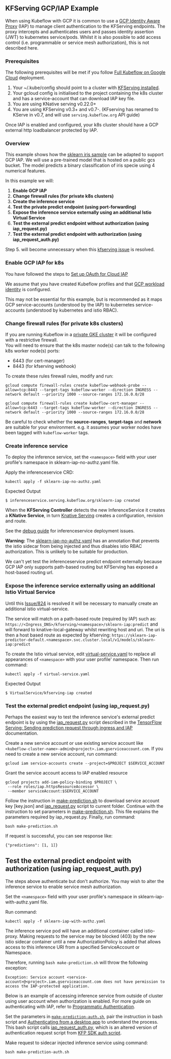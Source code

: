 ## KFServing GCP/IAP Example 
When using Kubeflow with GCP it is common to use a [GCP Identity Aware Proxy](https://cloud.google.com/iap) (IAP) to manage client authentication to the KFServing endpoints.  The proxy intercepts and authenticates users and passes identity assertion (JWT) to kubernetes service/pods.  Whilst it is also possible to add access control (i.e. programmable or service mesh authorization), this is not described here.

### Prerequisites

The following prerequisites will be met if you follow [Full Kubeflow on Google Cloud](https://www.kubeflow.org/docs/distributions/gke/deploy/overview/) deployment.

1. Your ~/.kube/config should point to a cluster with [KFServing installed](https://github.com/kubeflow/kfserving/#install-kfserving).
2. Your gcloud config is initialised to the project containing the k8s cluster and has a service-account that can download IAP key file.
3. You are using KNative serving v0.22.0+
4. You are using KFServing v0.3+ and v0.7-. (KFserving has renamed to KServe in v0.7, and will use `serving.kubeflow.org` API guide)

Once IAP is enabled and configured, your k8s cluster should have a GCP external http loadbalancer protected by IAP.

### Overview
This example shows how the [sklearn iris sample](https://github.com/akravacyber/kserve/tree/master/docs/samples/v1beta1/sklearn) can be adapted to support GCP IAP.  We will use a pre-trained model that is hosted on a public gcs bucket.  The model predicts a binary classification of iris specie using 4 numerical features.

In this example we will:
 1. **Enable GCP IAP**
 1. **Change firewall rules (for private k8s clusters)**
 1. **Create the inference service**
 1. **Test the private predict endpoint (using port-forwarding)**
 1. **Expose the inference service externally using an additional Istio Virtual Service**
 1. **Test the external predict endpoint without authorization (using iap_request.py)**
 1. **Test the external predict endpoint with authorization (using iap_request_auth.py)**

Step 5. will become unnecessary when this [kfserving issue](https://github.com/kubeflow/kfserving/issues/824) is resolved.

### Enable GCP IAP for k8s
You have followed the steps to [Set up OAuth for Cloud IAP](https://www.kubeflow.org/docs/gke/deploy/oauth-setup/)

We assume that you have created Kubeflow profiles and that [GCP workload identity](https://www.kubeflow.org/docs/gke/authentication/) is configured.

This may not be essential for this example, but is recommended as it maps GCP service-accounts (understood by the IAP) to kubernetes service-accounts (understood by kubernetes and istio RBAC).

### Change firewall rules (for private k8s clusters) 
If you are running Kubeflow in a [private GKE cluster](https://cloud.google.com/kubernetes-engine/docs/how-to/private-clusters) it will be configured with a restrictive firewall.  
You will need to ensure that the k8s master node(s) can talk to the following k8s worker node(s) ports: 
 - 6443 (for cert-manager) 
 - 8443 (for kfserving webhook)

To create these rules firewall rules, modify and run:

```
gcloud compute firewall-rules create kubeflow-webhook-probe --allow=tcp:8443 --target-tags kubeflow-worker --direction INGRESS --network default --priority 1000 --source-ranges 172.16.0.0/28

gcloud compute firewall-rules create kubeflow-cert-manager --allow=tcp:6443 --target-tags kubeflow-worker --direction INGRESS --network default --priority 1000 --source-ranges 172.16.0.0/28

```
Be careful to check whether the **source-ranges**, **target-tags** and **network** are suitable for your environment.  e.g. it assumes your worker nodes have been tagged with `kubeflow-worker` tags.


### Create inference service

To deploy the inference service, set the `<namespace>` field with your user profile's namespace in sklearn-iap-no-authz.yaml file.

Apply the inferenceservice CRD:
```
kubectl apply -f sklearn-iap-no-authz.yaml
```

Expected Output
```
$ inferenceservice.serving.kubeflow.org/sklearn-iap created
```

When the **KFServing Controller** detects the new InferenceService it creates a **KNative Service**, in turn [Knative Serving](https://knative.dev/docs/serving/) creates a configuration, revision and route.  

See the [debug guide](https://github.com/kubeflow/kfserving/blob/master/docs/KFSERVING_DEBUG_GUIDE.md) for inferenceservice deployment issues.

**Warning:** The [sklearn-iap-no-authz.yaml](./sklearn-iap-no-authz.yaml) has an annotation that prevents the istio sidecar from being injected and thus disables istio RBAC authorization.  This is unlikely to be suitable for production.

We can't yet test the inferenceservice predict endpoint externally because GCP IAP only supports path-based routing but KFServing has exposed a host-based routing url.  

### Expose the inference service externally using an additional Istio Virtual Service

Until this [Issue/824](https://github.com/kubeflow/kfserving/issues/824) is resolved it will be necessary to manually create an additional istio virtual-service.

The service will match on a path-based route (required by IAP) such as:
```https://<Ingress_DNS>/kfserving/<namespace>/sklearn-iap:predict```
and will forward to knative-local-gateway whilst rewriting host and uri.  The uri is then a host based route as expected by kfserving:
```https://sklearn-iap-predictor-default.<namespace>.svc.cluster.local/v1/models/sklearn-iap:predict```

To create the Istio virtual service, edit [virtual-service.yaml](./virtual-service.yaml) to replace all appearances of `<namespace>` with your user profile' namespace. Then run command:

```
kubectl apply -f virtual-service.yaml
```

Expected Output
```
$ VirtualService/kfserving-iap created
```


### Test the external predict endpoint (using iap_request.py)

Perhaps the easiest way to test the inference service's external predict endpoint is by using the [iap_request.py](https://github.com/kubeflow/kubeflow/blob/master/docs/gke/iap_request.py) script described in the [TensorFlow Serving: Sending prediction request through ingress and IAP](https://www.kubeflow.org/docs/external-add-ons/serving/tfserving_new/#sending-prediction-request-through-ingress-and-iap/) documentation.  

Create a new service account or use existing service account like `<kubeflow-cluster-name>-admin@<project>.iam.gserviceaccount.com`.
If you need to create a new service account, run command:

```
gcloud iam service-accounts create --project=$PROJECT $SERVICE_ACCOUNT
```

Grant the service account access to IAP enabled resource

```
gcloud projects add-iam-policy-binding $PROJECT \
 --role roles/iap.httpsResourceAccessor \
 --member serviceAccount:$SERVICE_ACCOUNT
```

Follow the instruction in [make-prediction.sh](./make-prediction.sh) to download service account key [key.json] and [iap_request.py](https://github.com/kubeflow/kubeflow/blob/master/docs/gke/iap_request.py) script to current folder. Continue with the instruction to set parameters in [make-prediction.sh](./make-prediction.sh). This file explains the parameters required by iap_request.py. Finally, run command:

```
bash make-prediction.sh
```

If request is successful, you can see response like:

```
{"predictions": [1, 1]}
```


## Test the external predict endpoint with authorization (using iap_request_auth.py)

The steps above authenticate but don't authorize.  You may wish to alter the inference service to enable service mesh authorization.

Set the `<namespace>` field with your user profile's namespace in sklearn-iap-with-authz.yaml file.

Run command:
```
kubectl apply -f sklearn-iap-with-authz.yaml
```

The inference service pod will have an additional container called istio-proxy.  Making requests to the service may be blocked (403) by the new istio sidecar container until a new AuthorizationPolicy is added that allows access to this inference URI from a specified ServiceAccount or Namespace.

Therefore, running `bash make-prediction.sh` will throw the following exception:

```
Exception: Service account <service-account>@<project>.iam.gserviceaccount.com does not have permission to access the IAP-protected application.
```


Below is an example of accessing inference service from outside of cluster using user account when authorization is enabled. For more guide on authenticating with IAP, refer to [Programmatic Authentication](https://cloud.google.com/iap/docs/authentication-howto).


Set the parameters in [`make-prediction-auth.sh`](./make-prediction-auth.sh), pair the instruction in bash script and [Authenticating from a desktop app](https://cloud.google.com/iap/docs/authentication-howto#authenticating_from_a_desktop_app) to understand the process. This bash script calls [iap_request_auth.py](./iap_request_auth.py), which is an altered version of authentication request script from [KFP SDK auth script](https://github.com/kubeflow/pipelines/blob/master/sdk/python/kfp/_auth.py).

Make request to sidecar injected inference service using command:

```
bash make-prediction-auth.sh
```
